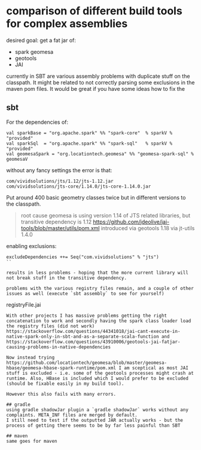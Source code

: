 # comparison of different build tools for complex assemblies

desired goal: get a fat jar of:
- spark geomesa
- geotools
- JAI

currently in SBT are various assembly problems with duplicate stuff on the classpath. It might be related to not correctly parsing some exclusions in the maven pom files.
It would be great if you have some ideas how to fix the
## sbt

For the dependencies of:
```
val sparkBase = "org.apache.spark" %% "spark-core"  % sparkV % "provided"
val sparkSql  = "org.apache.spark" %% "spark-sql"   % sparkV % "provided"
val geomesaSpark = "org.locationtech.geomesa" %% "geomesa-spark-sql" % geomesaV
```

without any fancy settings the error is that:
```
com/vividsolutions/jts/1.12/jts-1.12.jar
com/vividsolutions/jts-core/1.14.0/jts-core-1.14.0.jar
```
Put around 400 basic geometry classes twice but in different versions to the classpath.

> root cause geomesa is using version 1.14 of JTS related libraries, but transitive dependency is 1.12 https://github.com/jdeolive/jai-tools/blob/master/utils/pom.xml introduced via geotools 1.18 via jt-utils 1.4.0

enabling exclusions:
```
excludeDependencies ++= Seq("com.vividsolutions" % "jts")
``

results in less problems - hoping that the more current library will not break stuff in the transitive dependency.

problems with the various registry files remain, and a couple of other issues as well (execute `sbt assembly` to see for yourself) 
```
registryFile.jai

```
With other projects I has massive problems getting the right concatenation to work and secondly having the spark class loader load the registry files (did not work) https://stackoverflow.com/questions/44341018/jai-cant-execute-in-native-spark-only-in-sbt-and-as-a-separate-scala-function and https://stackoverflow.com/questions/43910006/geotools-jai-fatjar-causing-problems-in-native-dependencies

Now instead trying https://github.com/locationtech/geomesa/blob/master/geomesa-hbase/geomesa-hbase-spark-runtime/pom.xml I am sceptical as most JAI stuff is excluded - i.e. some of the geotools processes might crash at runtime. Also, HBase is included which I would prefer to be excluded (should be fixable easily in my build tool).

However this also fails with many errors.

## gradle
using gradle shadowJar plugin a `gradle shadowJar` works without any complaints. META_INF files are merged by default.
I still need to test if the outputted JAR actually works - but the process of getting there seems to be by far less painful than SBT

## maven
same goes for maven
